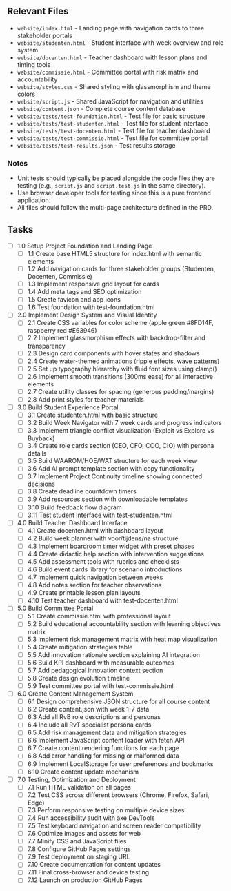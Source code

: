 ## Relevant Files

- `website/index.html` - Landing page with navigation cards to three stakeholder portals
- `website/studenten.html` - Student interface with week overview and role system
- `website/docenten.html` - Teacher dashboard with lesson plans and timing tools
- `website/commissie.html` - Committee portal with risk matrix and accountability
- `website/styles.css` - Shared styling with glassmorphism and theme colors
- `website/script.js` - Shared JavaScript for navigation and utilities
- `website/content.json` - Complete course content database
- `website/tests/test-foundation.html` - Test file for basic structure
- `website/tests/test-studenten.html` - Test file for student interface
- `website/tests/test-docenten.html` - Test file for teacher dashboard
- `website/tests/test-commissie.html` - Test file for committee portal
- `website/tests/test-results.json` - Test results storage

### Notes

- Unit tests should typically be placed alongside the code files they are testing (e.g., `script.js` and `script.test.js` in the same directory).
- Use browser developer tools for testing since this is a pure frontend application.
- All files should follow the multi-page architecture defined in the PRD.

## Tasks

- [ ] 1.0 Setup Project Foundation and Landing Page
  - [ ] 1.1 Create base HTML5 structure for index.html with semantic elements
  - [ ] 1.2 Add navigation cards for three stakeholder groups (Studenten, Docenten, Commissie)
  - [ ] 1.3 Implement responsive grid layout for cards
  - [ ] 1.4 Add meta tags and SEO optimization
  - [ ] 1.5 Create favicon and app icons
  - [ ] 1.6 Test foundation with test-foundation.html

- [ ] 2.0 Implement Design System and Visual Identity
  - [ ] 2.1 Create CSS variables for color scheme (apple green #8FD14F, raspberry red #E63946)
  - [ ] 2.2 Implement glassmorphism effects with backdrop-filter and transparency
  - [ ] 2.3 Design card components with hover states and shadows
  - [ ] 2.4 Create water-themed animations (ripple effects, wave patterns)
  - [ ] 2.5 Set up typography hierarchy with fluid font sizes using clamp()
  - [ ] 2.6 Implement smooth transitions (300ms ease) for all interactive elements
  - [ ] 2.7 Create utility classes for spacing (generous padding/margins)
  - [ ] 2.8 Add print styles for teacher materials

- [ ] 3.0 Build Student Experience Portal
  - [ ] 3.1 Create studenten.html with basic structure
  - [ ] 3.2 Build Week Navigator with 7 week cards and progress indicators
  - [ ] 3.3 Implement triangle conflict visualization (Exploit vs Explore vs Buyback)
  - [ ] 3.4 Create role cards section (CEO, CFO, COO, CIO) with persona details
  - [ ] 3.5 Build WAAROM/HOE/WAT structure for each week view
  - [ ] 3.6 Add AI prompt template section with copy functionality
  - [ ] 3.7 Implement Project Continuity timeline showing connected decisions
  - [ ] 3.8 Create deadline countdown timers
  - [ ] 3.9 Add resources section with downloadable templates
  - [ ] 3.10 Build feedback flow diagram
  - [ ] 3.11 Test student interface with test-studenten.html

- [ ] 4.0 Build Teacher Dashboard Interface
  - [ ] 4.1 Create docenten.html with dashboard layout
  - [ ] 4.2 Build week planner with voor/tijdens/na structure
  - [ ] 4.3 Implement boardroom timer widget with preset phases
  - [ ] 4.4 Create didactic help section with intervention suggestions
  - [ ] 4.5 Add assessment tools with rubrics and checklists
  - [ ] 4.6 Build event cards library for scenario introductions
  - [ ] 4.7 Implement quick navigation between weeks
  - [ ] 4.8 Add notes section for teacher observations
  - [ ] 4.9 Create printable lesson plan layouts
  - [ ] 4.10 Test teacher dashboard with test-docenten.html

- [ ] 5.0 Build Committee Portal
  - [ ] 5.1 Create commissie.html with professional layout
  - [ ] 5.2 Build educational accountability section with learning objectives matrix
  - [ ] 5.3 Implement risk management matrix with heat map visualization
  - [ ] 5.4 Create mitigation strategies table
  - [ ] 5.5 Add innovation rationale section explaining AI integration
  - [ ] 5.6 Build KPI dashboard with measurable outcomes
  - [ ] 5.7 Add pedagogical innovation context section
  - [ ] 5.8 Create design evolution timeline
  - [ ] 5.9 Test committee portal with test-commissie.html

- [ ] 6.0 Create Content Management System
  - [ ] 6.1 Design comprehensive JSON structure for all course content
  - [ ] 6.2 Create content.json with week 1-7 data
  - [ ] 6.3 Add all RvB role descriptions and personas
  - [ ] 6.4 Include all RvT specialist persona cards
  - [ ] 6.5 Add risk management data and mitigation strategies
  - [ ] 6.6 Implement JavaScript content loader with fetch API
  - [ ] 6.7 Create content rendering functions for each page
  - [ ] 6.8 Add error handling for missing or malformed data
  - [ ] 6.9 Implement LocalStorage for user preferences and bookmarks
  - [ ] 6.10 Create content update mechanism

- [ ] 7.0 Testing, Optimization and Deployment
  - [ ] 7.1 Run HTML validation on all pages
  - [ ] 7.2 Test CSS across different browsers (Chrome, Firefox, Safari, Edge)
  - [ ] 7.3 Perform responsive testing on multiple device sizes
  - [ ] 7.4 Run accessibility audit with axe DevTools
  - [ ] 7.5 Test keyboard navigation and screen reader compatibility
  - [ ] 7.6 Optimize images and assets for web
  - [ ] 7.7 Minify CSS and JavaScript files
  - [ ] 7.8 Configure GitHub Pages settings
  - [ ] 7.9 Test deployment on staging URL
  - [ ] 7.10 Create documentation for content updates
  - [ ] 7.11 Final cross-browser and device testing
  - [ ] 7.12 Launch on production GitHub Pages